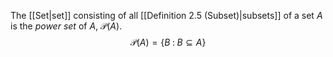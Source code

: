 The [[Set|set]] consisting of all [[Definition 2.5 (Subset)|subsets]] of a set $A$ is the _power set_ of $A$, $\mathcal{P}(A)$.
$$
\mathcal{P}(A) = \{B \; : \; B \subseteq A\}
$$
